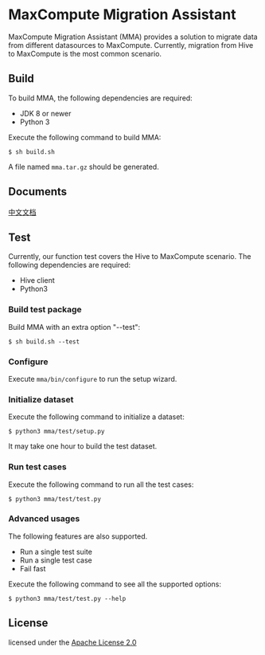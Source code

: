 # MaxCompute Migration Assistant

MaxCompute Migration Assistant (MMA) provides a solution to migrate data from different datasources 
to MaxCompute. Currently, migration from Hive to MaxCompute is the most common scenario.

## Build
To build MMA, the following dependencies are required:
- JDK 8 or newer
- Python 3

Execute the following command to build MMA:
```$xslt
$ sh build.sh
```

A file named ```mma.tar.gz``` should be generated.

## Documents
[中文文档](https://github.com/aliyun/alibabacloud-maxcompute-tool-migrate/blob/master/documents/HiveToMaxCompute_zh.md)

## Test
Currently, our function test covers the Hive to MaxCompute scenario. The following dependencies are 
required:
- Hive client
- Python3

### Build test package
Build MMA with an extra option "--test":
```$xslt
$ sh build.sh --test
```

### Configure
Execute ```mma/bin/configure``` to run the setup wizard.

### Initialize dataset
Execute the following command to initialize a dataset:
```$xslt
$ python3 mma/test/setup.py
```
It may take one hour to build the test dataset.

### Run test cases
Execute the following command to run all the test cases:
```$xslt
$ python3 mma/test/test.py
```

### Advanced usages
The following features are also supported.
- Run a single test suite
- Run a single test case
- Fail fast

Execute the following command to see all the supported options:
```$xslt
$ python3 mma/test/test.py --help
```

## License
licensed under the [Apache License 2.0](https://www.apache.org/licenses/LICENSE-2.0.html)